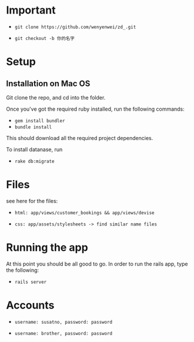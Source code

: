 # Important
* `git clone https://github.com/wenyenwei/zd_.git`

* `git checkout -b 你的名字`

# Setup

## Installation on Mac OS 

Git clone the repo, and cd into the folder.

Once you've got the required ruby installed, run the following commands:

* `gem install bundler`
* `bundle install`

This should download all the required project dependencies.

To install datanase, run

* `rake db:migrate`


# Files
see here for the files: 

* `html: app/views/customer_bookings && app/views/devise`

* `css: app/assets/stylesheets -> find similar name files`


# Running the app
At this point you should be all good to go. In order to run the rails app, type the following:

* `rails server`

# Accounts

* `username: susatno, password: password`

* `username: brother, password: password`


